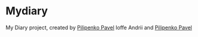 # Mydiary
My Diary project, created by <a href="https://github.com/Dunkeshon?tab=repositories">Pilipenko Pavel</a> Ioffe Andrii and <a href="URL">Pilipenko Pavel</a> 
